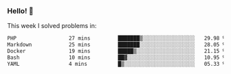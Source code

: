 ### Hello! 👋

This week I solved problems in:

<!--START_SECTION:waka-->

```txt
PHP                 27 mins         ███████▒░░░░░░░░░░░░░░░░░   29.98 %
Markdown            25 mins         ███████░░░░░░░░░░░░░░░░░░   28.05 %
Docker              19 mins         █████▒░░░░░░░░░░░░░░░░░░░   21.15 %
Bash                10 mins         ██▓░░░░░░░░░░░░░░░░░░░░░░   10.95 %
YAML                4 mins          █▒░░░░░░░░░░░░░░░░░░░░░░░   05.33 %
```

<!--END_SECTION:waka-->
